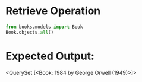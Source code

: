 # Retrieve Operation

```python
from books.models import Book
Book.objects.all()
```

# Expected Output:
<QuerySet [<Book: 1984 by George Orwell (1949)>]>
